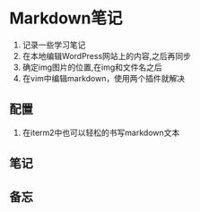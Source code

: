 # Markdown笔记

1. 记录一些学习笔记
2. 在本地编辑WordPress网站上的内容,之后再同步
3. 确定img图片的位置,在img和文件名之后
4. 在vim中编辑markdown，使用两个插件就解决

## 配置
1. 在iterm2中也可以轻松的书写markdown文本
## 笔记
## 备忘
